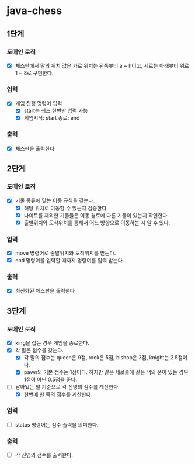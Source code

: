 # java-chess

## 1단계

### 도메인 로직

-[x] 체스판에서 말의 위치 값은 가로 위치는 왼쪽부터 a ~ h이고, 세로는 아래부터 위로 1 ~ 8로 구현한다.

### 입력

-[x] 게임 진행 명령어 입력
    -[x] start는 최초 한번만 입력 가능
    -[x] 게임시작: start 종료: end

### 출력

-[x] 체스판을 출력한다

## 2단계

### 도메인 로직

-[x] 기물 종류에 맞는 이동 규칙을 갖는다.
    -[x] 해당 위치로 이동할 수 있는지 검증한다.
    -[x] 나이트를 제외한 기물들은 이동 경로에 다른 기물이 있는지 확인한다.
    -[x] 출발위치와 도착위치를 통해서 어느 방향으로 이동하는 지 알 수 있다.

### 입력

-[x] move 명령어로 출발위치와 도착위치를 받는다.
-[x] end 명령어를 입력할 때까지 명령어를 입력 받는다.

### 출력

-[x] 최신화된 체스판을 출력한다

## 3단계

### 도메인 로직

-[x] king을 잡는 경우 게임을 종료한다.
-[x] 각 말은 점수를 갖는다.
    -[x] 각 말의 점수는 queen은 9점, rook은 5점, bishop은 3점, knight는 2.5점이다.
    -[x] pawn의 기본 점수는 1점이다. 하지만 같은 세로줄에 같은 색의 폰이 있는 경우 1점이 아닌 0.5점을 준다.
-[ ] 남아있는 말 기준으로 각 진영의 점수를 계산한다.
    -[x] 한번에 한 쪽의 점수를 계산한다.

### 입력

-[ ] status 명령어는 점수 출력을 의미한다.

### 출력

- [ ] 각 진영의 점수를 출력한다.
